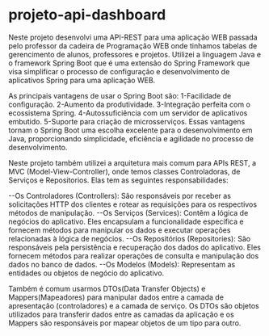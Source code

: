 # projeto-api-dashboard

Neste projeto desenvolvi uma API-REST para uma aplicação WEB passada pelo professor da 
cadeira de Programação WEB onde tinhamos tabelas de gerencimento de alunos, professores e 
projetos. 
Utilizei a linguagem Java e o framework Spring Boot que é uma extensão do 
Spring Framework que visa simplificar o processo de configuração e desenvolvimento de 
aplicativos Spring para uma aplicação WEB.

As principais vantagens de usar o Spring Boot são:
1-Facilidade de configuração.
2-Aumento da produtividade.
3-Integração perfeita com o ecossistema Spring.
4-Autossuficiência com um servidor de aplicativos embutido.
5-Suporte para criação de microsserviços.
Essas vantagens tornam o Spring Boot uma escolha excelente para o desenvolvimento em Java, 
proporcionando simplicidade, eficiência e agilidade no processo de desenvolvimento.

Neste projeto também utilizei a arquitetura mais comum para APIs REST, a MVC (Model-View-Controller),
onde temos classes Controladoras, de Serviços e Repositorios. Elas tem as seguintes responsabilidades:

--Os Controladores (Controllers): São responsáveis por receber as solicitações HTTP 
dos clientes e rotear as requisições para os respectivos métodos de manipulação. 
--Os Serviços (Services): Contêm a lógica de negócios do aplicativo. Eles encapsulam a funcionalidade 
específica e fornecem métodos para manipular os dados e executar operações relacionadas à lógica de negócios.
--Os Repositórios (Repositories): São responsáveis pela persistência e recuperação dos dados do aplicativo. 
Eles fornecem métodos para realizar operações de consulta e manipulação dos dados no banco de dados.
--Os Modelos (Models): Representam as entidades ou objetos de negócio do aplicativo.

Também é comum usarmos DTOs(Data Transfer Objects) e Mappers(Mapeadores) para manipular dados entre a camada 
de apresentação (controladores) e a camada de serviço.
Os DTOs são objetos utilizados para transferir dados entre as camadas da aplicação e os Mappers são responsáveis 
por mapear objetos de um tipo para outro.


